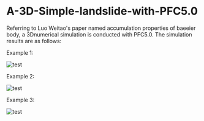 # A-3D-Simple-landslide-with-PFC5.0
Referring to Luo Weitao's paper named accumulation properties of baeeier body, a 3Dnumerical simulation is conducted with PFC5.0. 
The simulation results are as follows:

Example 1:

![test](https://github.com/xiaolinmu/A-3D-Simple-landslide-with-PFC5.0/assets/86880374/192e1338-8098-49ae-baeb-6c70803a6667)

Example 2:

![test](https://github.com/xiaolinmu/A-3D-Simple-landslide-with-PFC5.0/assets/86880374/f33e89f4-b98b-4dfa-b8a1-d49738aaa898)

Example 3:

![test](https://github.com/xiaolinmu/A-3D-Simple-landslide-with-PFC5.0/assets/86880374/93e3958d-f61c-4722-94fa-0b472c976bfe)

